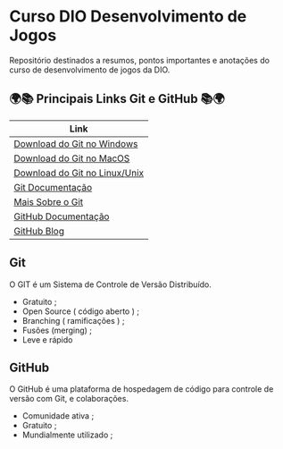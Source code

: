 # Curso DIO Desenvolvimento de Jogos
<p> Repositório destinados a resumos, pontos importantes e anotações do curso de desenvolvimento de jogos da DIO. <p>




🌍📚 Principais Links Git e GitHub 📚🌍
-----------------------------

| **Link** | 
| ------------- | 
| [Download do Git no Windows](https://git-scm.com/download/win) |
| [Download do Git no MacOS](https://git-scm.com/download/mac)  | 
| [Download do Git no Linux/Unix](https://git-scm.com/download/linux)  | 
| [Git Documentação](https://git-scm.com/doc) |
| [Mais Sobre o Git](https://git-scm.com/about) |
| [GitHub Documentação](https://docs.github.com/pt) |
| [GitHub Blog](https://github.blog/)|



Git
-------------
O GIT é um Sistema de Controle de Versão Distribuído.
  - Gratuito ;
  - Open Source ( código aberto ) ;
  - Branching ( ramificações ) ;
  - Fusões (merging) ;
  - Leve e rápido

 GitHub
--------
O GitHub é uma plataforma de hospedagem de código para controle de versão com Git, e colaborações.
  - Comunidade ativa ;
  - Gratuito ;
  - Mundialmente utilizado ;
